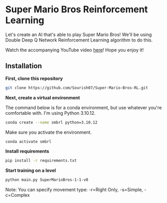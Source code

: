 # Super Mario Bros Reinforcement Learning

Let's create an AI that's able to play Super Mario Bros! We'll be using Double Deep Q Network Reinforcement Learning algorithm to do this.

Watch the accompanying YouTube video [here](https://youtu.be/_gmQZToTMac)! Hope you enjoy it!

## Installation

**First, clone this repository**

```bash
git clone https://github.com/Sourish07/Super-Mario-Bros-RL.git
```

**Next, create a virtual environment**

The command below is for a conda environment, but use whatever you're comfortable with. I'm using Python 3.10.12.

```bash
conda create --name smbrl python=3.10.12
```

Make sure you activate the environment.

```bash
conda activate smbrl
```

**Install requirements**

```bash
pip install -r requirements.txt
```

**Start training on a level**

```bash
python main.py SuperMarioBros-1-1-v0
```

Note: You can specify movement type: -r=Right Only, -s=Simple, -c=Complex